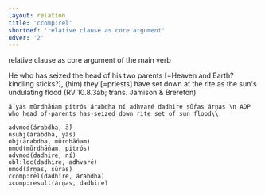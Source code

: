 ```yaml
---
layout: relation
title: 'ccomp:rel'
shortdef: 'relative clause as core argument'
udver: '2'
---
```


relative clause as core argument of the main verb

He who has seized the head of his two parents [=Heaven and Earth? kindling sticks?], (him) they [=priests] have set down at the rite as the sun's undulating flood (RV 10.8.3ab; trans. Jamison & Brereton)

~~~ sdparse
ā́ yás mūrdhā́nam pitrós árabdha ní adhvaré dadhire sū́ras árṇas \n ADP who head of-parents has-seized down rite set of sun flood\\

advmod(árabdha, ā́)
nsubj(árabdha, yás)
obj(árabdha, mūrdhā́nam)
nmod(mūrdhā́nam, pitrós)
advmod(dadhire, ní)
obl:loc(dadhire, adhvaré)
nmod(árṇas, sū́ras)
ccomp:rel(dadhire, árabdha)
xcomp:result(árṇas, dadhire)
~~~
<!-- Interlanguage links updated Po 11. listopadu 2024, 20:10:35 CET -->
